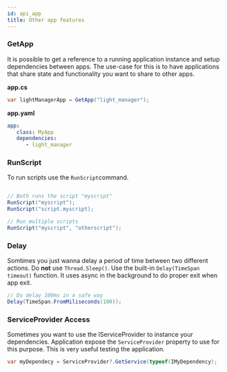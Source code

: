 ```yaml
---
id: api_app
title: Other app features
---
```


### GetApp

It is possible to get a reference to a running application instance and setup dependencies between apps. The use-case for this is to have applications that share state and functionality you want to share to other apps.

**app.cs**
```cs
var lightManagerApp = GetApp("light_manager");
```
**app.yaml**

```yaml
app:
   class: MyApp
   dependencies:
      - light_manager
```

### RunScript

To run scripts use the `RunScript`command.

```csharp

// Both runs the script "myscript"
RunScript("myscript");
RunScript("script.myscript);

// Run multiple scripts
RunScript("myscript", "otherscript");

```

### Delay
Somtimes you just wanna delay a period of time between two different actions. Do **not** use `Thread.Sleep()`. Use the built-in `Delay(TimeSpan timeout)` function. It uses async in the background to do proper exit when app exit.
```csharp
// Do delay 100ms in a safe way
Delay(TimeSpan.FromMiliseconds(100));
```

### ServiceProvider Access
Sometimes you want to use the IServiceProvider to instance your dependencies. Application expose the `ServiceProvider` property to use for this purpose. This is very useful testing the application.
```csharp
var myDependecy = ServiceProvider?.GetService(typeof(IMyDependency);
```
